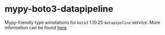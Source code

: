 # mypy-boto3-datapipeline

Mypy-friendly type annotations for `boto3` 1.10.25 `datapipeline` service.
More information can be found [here](https://github.com/vemel/mypy_boto3).